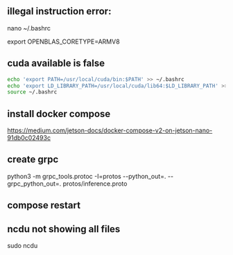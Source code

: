 
## illegal instruction error: 

nano ~/.bashrc

export OPENBLAS_CORETYPE=ARMV8

## cuda available is false
```bash
echo 'export PATH=/usr/local/cuda/bin:$PATH' >> ~/.bashrc
echo 'export LD_LIBRARY_PATH=/usr/local/cuda/lib64:$LD_LIBRARY_PATH' >> ~/.bashrc
source ~/.bashrc
```

## install docker compose

https://medium.com/jetson-docs/docker-compose-v2-on-jetson-nano-91db0c02493c


## create grpc

python3 -m grpc_tools.protoc -I=protos --python_out=. --grpc_python_out=. protos/inference.proto

## compose restart

## ncdu not showing all files

sudo ncdu